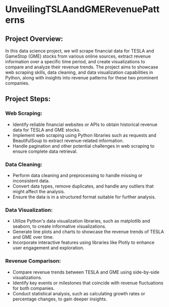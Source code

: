 # UnveilingTSLAandGMERevenuePatterns

## **Project Overview:**
In this data science project, we will scrape financial data for TESLA and GameStop (GME) stocks from various online sources, extract revenue information over a specific time period, and create visualizations to compare and analyze their revenue trends. The project aims to showcase web scraping skills, data cleaning, and data visualization capabilities in Python, along with insights into revenue patterns for these two prominent companies.

## **Project Steps:**

### **Web Scraping:**
- Identify reliable financial websites or APIs to obtain historical revenue data for TESLA and GME stocks.
- Implement web scraping using Python libraries such as requests and BeautifulSoup to extract revenue-related information.
- Handle pagination and other potential challenges in web scraping to ensure complete data retrieval.
### **Data Cleaning:**
- Perform data cleaning and preprocessing to handle missing or inconsistent data.
- Convert data types, remove duplicates, and handle any outliers that might affect the analysis.
- Ensure the data is in a structured format suitable for further analysis.
### **Data Visualization:**
- Utilize Python's data visualization libraries, such as matplotlib and seaborn, to create informative visualizations.
- Generate line plots and charts to showcase the revenue trends of TESLA and GME over time.
- Incorporate interactive features using libraries like Plotly to enhance user engagement and exploration.
### **Revenue Comparison:**
- Compare revenue trends between TESLA and GME using side-by-side visualizations.
- Identify key events or milestones that coincide with revenue fluctuations for both companies.
- Conduct statistical analysis, such as calculating growth rates or percentage changes, to gain deeper insights.
